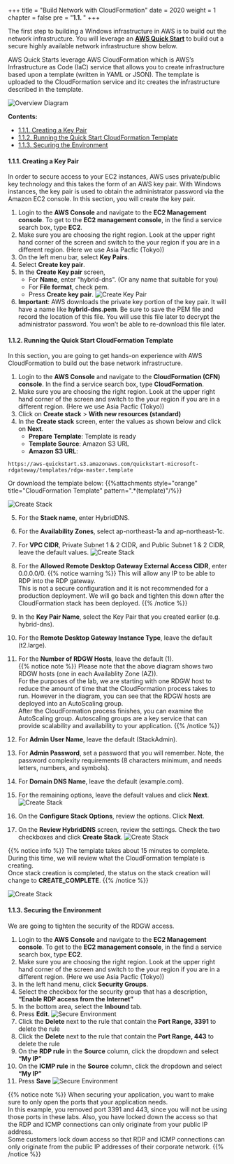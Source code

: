 +++
title = "Build Network with CloudFormation"
date = 2020
weight = 1
chapter = false
pre = "<b>1.1. </b>"
+++

The first step to building a Windows infrastructure in AWS is to build out the network infrastructure. You will leverage an [**AWS Quick Start**](https://aws.amazon.com/quickstart/architecture/rd-gateway/) to build out a secure highly available network infrastructure show below.

AWS Quick Starts leverage AWS CloudFormation which is AWS’s Infrastructure as Code (IaC) service that allows you to create infrastructure based upon a template (written in YAML or JSON). The template is uploaded to the CloudFormation service and itc creates the infrastructure described in the template.

![Overview Diagram](../../../images/1/0-diagram.png?width=40pc)

**Contents:**
- [1.1.1. Creating a Key Pair](#111-creating-a-key-pair)
- [1.1.2. Running the Quick Start CloudFormation Template](#112-running-the-quick-start-cloudformation-template)
- [1.1.3. Securing the Environment](#113-securing-the-environment)

#### 1.1.1. Creating a Key Pair
In order to secure access to your EC2 instances, AWS uses private/public key technology and this takes the form of an AWS key pair. With Windows instances, the key pair is used to obtain the administrator password via the Amazon EC2 console. In this section, you will create the key pair.

1. Login to the **AWS Console** and navigate to the **EC2 Management console**. To get to the **EC2 management console**, in the find a service search box, type **EC2**.
2. Make sure you are choosing the right region. Look at the upper right hand corner of the screen and switch to the your region if you are in a different region. (Here we use Asia Pacfic (Tokyo))
3. On the left menu bar, select **Key Pairs**.
4. Select **Create key pair**.
5. In the **Create Key pair** screen,
   - For **Name**, enter "hybrid-dns". (Or any name that suitable for you)
   - For **File format**, check pem.
   - Press **Create key pair**.
![Create Key Pair](../../../images/1/1-keypair.png?width=90pc)
6. **Important**: AWS downloads the private key portion of the key pair. It will have a name like **hybrid-dns.pem**. Be sure to save the PEM file and record the location of this file. You will use this file later to decrypt the administrator password. You won’t be able to re-download this file later.

#### 1.1.2. Running the Quick Start CloudFormation Template
In this section, you are going to get hands-on experience with AWS CloudFormation to build out the base network infrastructure.

1. Login to the **AWS Console** and navigate to the **CloudFormation (CFN) console**. In the find a service search box, type **CloudFormation**.
2. Make sure you are choosing the right region. Look at the upper right hand corner of the screen and switch to the your region if you are in a different region. (Here we use Asia Pacfic (Tokyo))
3. Click on **Create stack** > **With new resources (standard)**
4. In the **Create stack** screen, enter the values as shown below and click on **Next**.
   - **Prepare Template**: Template is ready
   - **Template Source**: Amazon S3 URL
   - **Amazon S3 URL**:  
```
https://aws-quickstart.s3.amazonaws.com/quickstart-microsoft-rdgateway/templates/rdgw-master.template
```
Or download the template below:
{{%attachments style="orange" title="CloudFormation Template" pattern=".*(template)"/%}}

![Create Stack](../../../images/1/2-createstack.png?width=90pc)

5. For the **Stack name**, enter HybridDNS.
6. For the **Availability Zones**, select ap-northeast-1a and ap-northeast-1c.
7. For **VPC CIDR**, Private Subnet 1 & 2 CIDR, and Public Subnet 1 & 2 CIDR, leave the default values.
![Create Stack](../../../images/1/2-createstack2.png?width=90pc)

8. For the **Allowed Remote Desktop Gateway External Access CIDR**, enter 0.0.0.0/0. 
{{% notice warning %}}
This will allow any IP to be able to RDP into the RDP gateway.  
This is not a secure configuration and it is not recommended for a production deployment. We will go back and tighten this down after the CloudFormation stack has been deployed. 
{{% /notice %}} 
9.  In the **Key Pair Name**, select the Key Pair that you created earlier (e.g. hybrid-dns).  
10. For the **Remote Desktop Gateway Instance Type**, leave the default (t2.large).  
11. For the **Number of RDGW Hosts**, leave the default (1).  
{{% notice note %}}
Please note that the above diagram shows two RDGW hosts (one in each Availablity Zone (AZ)).  
For the purposes of the lab, we are starting with one RDGW host to reduce the amount of time that the CloudFormation process takes to run. However in the diagram, you can see that the RDGW hosts are deployed into an AutoScaling group.  
After the CloudFormation process finishes, you can examine the AutoScaling group. Autoscaling groups are a key service that can provide scalability and availability to your application.
{{% /notice %}}
12. For **Admin User Name**, leave the default (StackAdmin).  
13. For **Admin Password**, set a password that you will remember. Note, the password complexity requirements (8 characters minimum, and needs letters, numbers, and symbols).  
14. For **Domain DNS Name**, leave the default (example.com).  
15. For the remaining options, leave the default values and click **Next**.
![Create Stack](../../../images/1/2-createstack3.png?width=90pc)

16. On the **Configure Stack Options**, review the options. Click **Next**.
17. On the **Review HybridDNS** screen, review the settings. Check the two checkboxes and click **Create Stack**.
![Create Stack](../../../images/1/2-createstack4.png?width=90pc)

{{% notice info %}}
The template takes about 15 minutes to complete. During this time, we will review what the CloudFormation template is creating.  
Once stack creation is completed, the status on the stack creation will change to **CREATE_COMPLETE**.
{{% /notice %}}

![Create Stack](../../../images/1/2-createstack5.png?width=90pc)

#### 1.1.3. Securing the Environment
We are going to tighten the security of the RDGW access.

1. Login to the **AWS Console** and navigate to the **EC2 Management console**. To get to the **EC2 management console**, in the find a service search box, type **EC2**.
2. Make sure you are choosing the right region. Look at the upper right hand corner of the screen and switch to the your region if you are in a different region. (Here we use Asia Pacfic (Tokyo))
3. In the left hand menu, click **Security Groups**.
4. Select the checkbox for the security group that has a description, **“Enable RDP access from the Internet”**
5. In the bottom area, select the **Inbound** tab.
6. Press **Edit**.
![Secure Environment](../../../images/1/3-secureenvironment.png?width=90pc)
7. Click the **Delete** next to the rule that contain the **Port Range, 3391** to delete the rule
8. Click the **Delete** next to the rule that contain the **Port Range, 443** to delete the rule
9. On the **RDP rule** in the **Source** column, click the dropdown and select **“My IP”**
10. On the **ICMP rule** in the **Source** column, click the dropdown and select **“My IP”**
11. Press **Save**
![Secure Environment](../../../images/1/3-secureenvironment2.png?width=90pc)

{{% notice note %}}
When securing your application, you want to make sure to only open the ports that your application needs.  
In this example, you removed port 3391 and 443, since you will not be using those ports in these labs. Also, you have locked down the access so that the RDP and ICMP connections can only originate from your public IP address.  
Some customers lock down access so that RDP and ICMP connections can only originate from the public IP addresses of their corporate network.
{{% /notice %}}